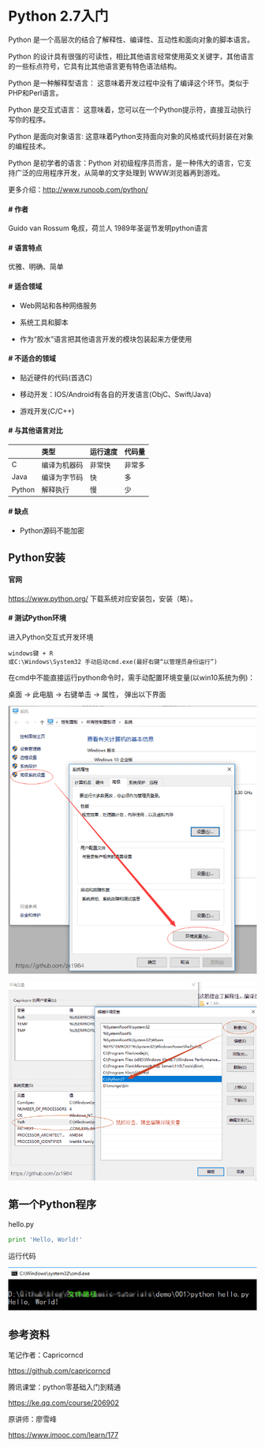 # Python 2.7入门

Python 是一个高层次的结合了解释性、编译性、互动性和面向对象的脚本语言。

Python 的设计具有很强的可读性，相比其他语言经常使用英文关键字，其他语言的一些标点符号，它具有比其他语言更有特色语法结构。

Python 是一种解释型语言： 这意味着开发过程中没有了编译这个环节。类似于PHP和Perl语言。

Python 是交互式语言： 这意味着，您可以在一个Python提示符，直接互动执行写你的程序。

Python 是面向对象语言: 这意味着Python支持面向对象的风格或代码封装在对象的编程技术。

Python 是初学者的语言：Python 对初级程序员而言，是一种伟大的语言，它支持广泛的应用程序开发，从简单的文字处理到 WWW浏览器再到游戏。

更多介绍：http://www.runoob.com/python/

#### # 作者

Guido van Rossum 龟叔，荷兰人 1989年圣诞节发明python语言

#### # 语言特点

优雅、明确、简单

#### # 适合领域

* Web网站和各种网络服务

* 系统工具和脚本

* 作为“胶水”语言把其他语言开发的模块包装起来方便使用

#### # 不适合的领域

* 贴近硬件的代码(首选C)

* 移动开发：IOS/Android有各自的开发语言(ObjC、Swift/Java)

* 游戏开发(C/C++)

#### # 与其他语言对比

||类型|运行速度|代码量|
|:--|:--|:--|:--|
|C|编译为机器码|非常快|非常多|
|Java|编译为字节码|快|多|
|Python|解释执行|慢|少|

#### # 缺点

* Python源码不能加密

## Python安装

#### 官网

https://www.python.org/ 下载系统对应安装包，安装（略）。

#### # 测试Python环境

进入Python交互式开发环境

```
windows键 + R
或C:\Windows\System32 手动启动cmd.exe(最好右键“以管理员身份运行”)
```
在cmd中不能直接运行python命令时，需手动配置环境变量(以win10系统为例)：

桌面 -> 此电脑 -> 右键单击 -> 属性， 弹出以下界面

![windows10环境变量配置](img/001/1-system-path.png)

![windows10环境变量配置](img/001/2-system-path.png)

## 第一个Python程序

hello.py

```python
print 'Hello, World!'
```

运行代码

![Hello Python](img/001/3.png)

## 参考资料

笔记作者：Capricorncd

https://github.com/capricorncd

腾讯课堂：python零基础入门到精通

https://ke.qq.com/course/206902

原讲师：廖雪峰

https://www.imooc.com/learn/177
